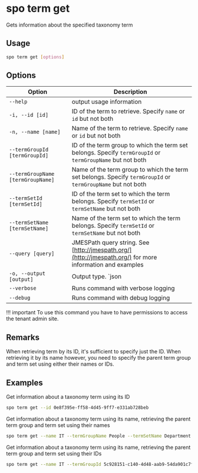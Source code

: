 # spo term get

Gets information about the specified taxonomy term

## Usage

```sh
spo term get [options]
```

## Options

Option|Description
------|-----------
`--help`|output usage information
`-i, --id [id]`|ID of the term to retrieve. Specify `name` or `id` but not both
`-n, --name [name]`|Name of the term to retrieve. Specify `name` or `id` but not both
`--termGroupId [termGroupId]`|ID of the term group to which the term set belongs. Specify `termGroupId` or `termGroupName` but not both
`--termGroupName [termGroupName]`|Name of the term group to which the term set belongs. Specify `termGroupId` or `termGroupName` but not both
`--termSetId [termSetId]`|ID of the term set to which the term belongs. Specify `termSetId` or `termSetName` but not both
`--termSetName [termSetName]`|Name of the term set to which the term belongs. Specify `termSetId` or `termSetName` but not both
`--query [query]`|JMESPath query string. See [http://jmespath.org/](http://jmespath.org/) for more information and examples
`-o, --output [output]`|Output type. `json|text`. Default `text`
`--verbose`|Runs command with verbose logging
`--debug`|Runs command with debug logging

!!! important
    To use this command you have to have permissions to access the tenant admin site.

## Remarks

When retrieving term by its ID, it's sufficient to specify just the ID. When retrieving it by its name however, you need to specify the parent term group and term set using either their names or IDs.

## Examples

Get information about a taxonomy term using its ID

```sh
spo term get --id 0e8f395e-ff58-4d45-9ff7-e331ab728beb
```

Get information about a taxonomy term using its name, retrieving the parent term group and term set using their names

```sh
spo term get --name IT --termGroupName People --termSetName Department
```

Get information about a taxonomy term using its name, retrieving the parent term group and term set using their IDs

```sh
spo term get --name IT --termGroupId 5c928151-c140-4d48-aab9-54da901c7fef --termSetId 8ed8c9ea-7052-4c1d-a4d7-b9c10bffea6f
```